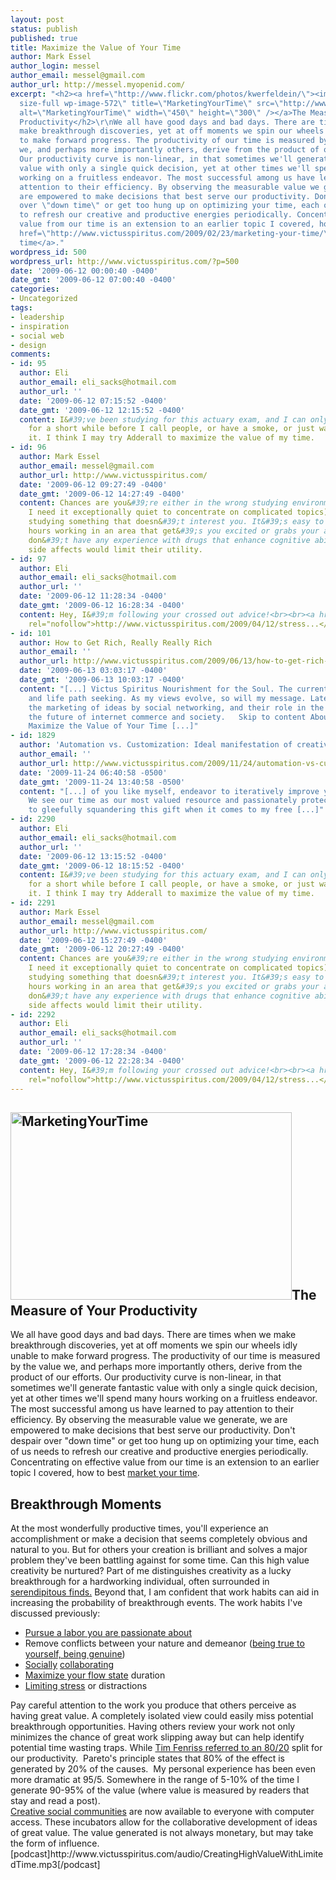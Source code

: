 ```yaml
---
layout: post
status: publish
published: true
title: Maximize the Value of Your Time
author: Mark Essel
author_login: messel
author_email: messel@gmail.com
author_url: http://messel.myopenid.com/
excerpt: "<h2><a href=\"http://www.flickr.com/photos/kwerfeldein/\"><img class=\"aligncenter
  size-full wp-image-572\" title=\"MarketingYourTime\" src=\"http://www.victusspiritus.com/wp-content/uploads/2009/06/MarketingYourTime.jpg\"
  alt=\"MarketingYourTime\" width=\"450\" height=\"300\" /></a>The Measure of Your
  Productivity</h2>\r\nWe all have good days and bad days. There are times when we
  make breakthrough discoveries, yet at off moments we spin our wheels idly unable
  to make forward progress. The productivity of our time is measured by the value
  we, and perhaps more importantly others, derive from the product of our efforts.
  Our productivity curve is non-linear, in that sometimes we'll generate fantastic
  value with only a single quick decision, yet at other times we'll spend many hours
  working on a fruitless endeavor. The most successful among us have learned to pay
  attention to their efficiency. By observing the measurable value we generate, we
  are empowered to make decisions that best serve our productivity. Don't despair
  over \"down time\" or get too hung up on optimizing your time, each of us needs
  to refresh our creative and productive energies periodically. Concentrating on effective
  value from our time is an extension to an earlier topic I covered, how to best <a
  href=\"http://www.victusspiritus.com/2009/02/23/marketing-your-time/\">market your
  time</a>."
wordpress_id: 500
wordpress_url: http://www.victusspiritus.com/?p=500
date: '2009-06-12 00:00:40 -0400'
date_gmt: '2009-06-12 07:00:40 -0400'
categories:
- Uncategorized
tags:
- leadership
- inspiration
- social web
- design
comments:
- id: 95
  author: Eli
  author_email: eli_sacks@hotmail.com
  author_url: ''
  date: '2009-06-12 07:15:52 -0400'
  date_gmt: '2009-06-12 12:15:52 -0400'
  content: I&#39;ve been studying for this actuary exam, and I can only pay attention
    for a short while before I call people, or have a smoke, or just want to leave
    it. I think I may try Adderall to maximize the value of my time.
- id: 96
  author: Mark Essel
  author_email: messel@gmail.com
  author_url: http://www.victusspiritus.com/
  date: '2009-06-12 09:27:49 -0400'
  date_gmt: '2009-06-12 14:27:49 -0400'
  content: Chances are you&#39;re either in the wrong studying environment (for instance
    I need it exceptionally quiet to concentrate on complicated topics), or you&#39;re
    studying something that doesn&#39;t interest you. It&#39;s easy to spend many
    hours working in an area that get&#39;s you excited or grabs your attention.<br><br>I
    don&#39;t have any experience with drugs that enhance cognitive abilities, I presume
    side affects would limit their utility.
- id: 97
  author: Eli
  author_email: eli_sacks@hotmail.com
  author_url: ''
  date: '2009-06-12 11:28:34 -0400'
  date_gmt: '2009-06-12 16:28:34 -0400'
  content: Hey, I&#39;m following your crossed out advice!<br><br><a href="http://www.victusspiritus.com/2009/04/12/stress-makes-programmers-dumber/"
    rel="nofollow">http://www.victusspiritus.com/2009/04/12/stress...</a>
- id: 101
  author: How to Get Rich, Really Really Rich
  author_email: ''
  author_url: http://www.victusspiritus.com/2009/06/13/how-to-get-rich-really-really-rich/
  date: '2009-06-13 03:03:17 -0400'
  date_gmt: '2009-06-13 10:03:17 -0400'
  content: "[...] Victus Spiritus Nourishment for the Soul. The current focus is inspiration
    and life path seeking. As my views evolve, so will my message. Latest topics include
    the marketing of ideas by social networking, and their role in the shaping of
    the future of internet commerce and society.   Skip to content About       &laquo;
    Maximize the Value of Your Time [...]"
- id: 1829
  author: 'Automation vs. Customization: Ideal manifestation of creative energy'
  author_email: ''
  author_url: http://www.victusspiritus.com/2009/11/24/automation-vs-customization-ideal-manifestation-of-creative-energy/
  date: '2009-11-24 06:40:58 -0500'
  date_gmt: '2009-11-24 13:40:58 -0500'
  content: "[...] of you like myself, endeavor to iteratively improve your efforts.
    We see our time as our most valued resource and passionately protect it. I admit
    to gleefully squandering this gift when it comes to my free [...]"
- id: 2290
  author: Eli
  author_email: eli_sacks@hotmail.com
  author_url: ''
  date: '2009-06-12 13:15:52 -0400'
  date_gmt: '2009-06-12 18:15:52 -0400'
  content: I&#39;ve been studying for this actuary exam, and I can only pay attention
    for a short while before I call people, or have a smoke, or just want to leave
    it. I think I may try Adderall to maximize the value of my time.
- id: 2291
  author: Mark Essel
  author_email: messel@gmail.com
  author_url: http://www.victusspiritus.com/
  date: '2009-06-12 15:27:49 -0400'
  date_gmt: '2009-06-12 20:27:49 -0400'
  content: Chances are you&#39;re either in the wrong studying environment (for instance
    I need it exceptionally quiet to concentrate on complicated topics), or you&#39;re
    studying something that doesn&#39;t interest you. It&#39;s easy to spend many
    hours working in an area that get&#39;s you excited or grabs your attention.<br><br>I
    don&#39;t have any experience with drugs that enhance cognitive abilities, I presume
    side affects would limit their utility.
- id: 2292
  author: Eli
  author_email: eli_sacks@hotmail.com
  author_url: ''
  date: '2009-06-12 17:28:34 -0400'
  date_gmt: '2009-06-12 22:28:34 -0400'
  content: Hey, I&#39;m following your crossed out advice!<br><br><a href="http://www.victusspiritus.com/2009/04/12/stress-makes-programmers-dumber/"
    rel="nofollow">http://www.victusspiritus.com/2009/04/12/stress...</a>
---
```

<h2><a href="http://www.flickr.com/photos/kwerfeldein/"><img class="aligncenter size-full wp-image-572" title="MarketingYourTime" src="http://www.victusspiritus.com/wp-content/uploads/2009/06/MarketingYourTime.jpg" alt="MarketingYourTime" width="450" height="300" /></a>The Measure of Your Productivity</h2>
<p>We all have good days and bad days. There are times when we make breakthrough discoveries, yet at off moments we spin our wheels idly unable to make forward progress. The productivity of our time is measured by the value we, and perhaps more importantly others, derive from the product of our efforts. Our productivity curve is non-linear, in that sometimes we'll generate fantastic value with only a single quick decision, yet at other times we'll spend many hours working on a fruitless endeavor. The most successful among us have learned to pay attention to their efficiency. By observing the measurable value we generate, we are empowered to make decisions that best serve our productivity. Don't despair over "down time" or get too hung up on optimizing your time, each of us needs to refresh our creative and productive energies periodically. Concentrating on effective value from our time is an extension to an earlier topic I covered, how to best <a href="http://www.victusspiritus.com/2009/02/23/marketing-your-time/">market your time</a>.<a id="more"></a><a id="more-500"></a></p>
<h2>Breakthrough Moments</h2>
<p>At the most wonderfully productive times, you'll experience an accomplishment or make a decision that seems completely obvious and natural to you. But for others your creation is brilliant and solves a major problem they've been battling against for some time. Can this high value creativity be nurtured? Part of me distinguishes creativity as a lucky breakthrough for a hardworking individual, often surrounded in <a href="http://www.victusspiritus.com/2009/04/23/serendipity-the-perfect-solution-you-never-thought-of/">serendipitous finds.</a> Beyond that, I am confident that work habits can aid in increasing the probability of breakthrough events. The work habits I've discussed previously:</p>
<ul>
<li><a href="http://www.victusspiritus.com/2009/05/29/my-first-ebook/">Pursue a labor you are passionate about</a></li>
<li>Remove conflicts between your nature and demeanor (<a href="http://www.victusspiritus.com/2009/02/28/be-faithful-to-yourself-be-genuine/">being true to yourself, being genuine</a>)</li>
<li><a href="http://www.victusspiritus.com/2009/03/29/social-media-will-be-the-dominant-design-focus-of-the-21st-century/">Socially</a> <a href="http://www.victusspiritus.com/2009/04/25/the-search-power-of-collaborative-design/">collaborating</a></li>
<li><a href="http://www.victusspiritus.com/2009/06/05/seek-the-flow-state-to-maximize-satisfaction-and-productivity/">Maximize your flow state</a> duration</li>
<li><a href="http://www.victusspiritus.com/2009/04/12/stress-makes-programmers-dumber/">Limiting stress</a> or distractions</li>
</ul>
<div>Pay careful attention to the work you produce that others perceive as having great value. A completely isolated view could easily miss potential breakthrough opportunities. Having others review your work not only minimizes the chance of great work slipping away but can help identify potential time wasting traps. While <a href="http://en.wikipedia.org/wiki/Pareto_principle">Tim Fenriss referred to an 80/20</a> split for our productivity.  Pareto's principle states that 80% of the effect is generated by 20% of the causes.  My personal experience has been even more dramatic at 95/5. Somewhere in the range of 5-10% of the time I generate 90-95% of the value (where value is measured by readers that stay and read a post).</div>
<div><a href="http://www.friendfeed.com/messel">Creative social communities</a> are now available to everyone with computer access. These incubators allow for the collaborative development of ideas of great value. The value generated is not always monetary, but may take the form of influence.</div>
<div>[podcast]http://www.victusspiritus.com/audio/CreatingHighValueWithLimitedTime.mp3[/podcast]</div>
